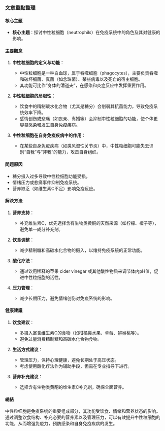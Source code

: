 ### 文章重點整理

#### 核心主題
- **核心主題**：探讨中性粒细胞（neutrophils）在免疫系统中的角色及其对健康的影响。

#### 主要觀念
1. **中性粒细胞的定义与功能**：
   - 中性粒细胞是一种白血球，属于吞噬细胞（phagocytes），主要负责吞噬和破坏细菌、真菌（如念珠菌）、某些病毒以及死亡的宿主细胞。
   - 其功能可比作“身体的清道夫”，在感染和炎症反应中发挥重要作用。

2. **中性粒细胞的局限性**：
   - 饮食中的精制碳水化合物（尤其是糖分）会削弱其抗菌能力，导致免疫系统效率下降。
   - 感情创伤或悲痛（如丧亲、离婚等）会抑制中性粒细胞的功能，使个体更容易感染和发生自身免疫疾病。

3. **中性粒细胞在自身免疫疾病中的作用**：
   - 在某些自身免疫疾病（如类风湿性关节炎）中，中性粒细胞可能失去识别“自我”与“非我”的能力，攻击自身组织。

#### 問題原因
- 糖分摄入过多导致中性粒细胞功能受损。
- 情绪压力或悲痛事件抑制免疫系统。
- 营养缺乏（如维生素C不足）影响免疫反应。

#### 解決方法
1. **营养支持**：
   - 补充维生素C，优先选择含有生物类黄酮的天然来源（如柠檬、橙子等），避免单一成分补充剂。
   
2. **饮食调整**：
   - 减少精制糖和高碳水化合物的摄入，以维持免疫系统的正常功能。

3. **酸化疗法**：
   - 通过饮用稀释的苹果 cider vinegar 或其他酸性物质来调节体内pH值，促进中性粒细胞的活性。
   
4. **压力管理**：
   - 减少长期压力，避免情绪创伤对免疫系统的影响。

#### 健康建議
1. **饮食建议**：
   - 多摄入富含维生素C的食物（如柑橘类水果、草莓、猕猴桃等）。
   - 避免过量消费精制糖和高碳水化合物食物。

2. **生活方式建议**：
   - 管理压力，保持心理健康，避免长期处于高压状态。
   - 考虑使用酸化疗法作为辅助手段，但需在专业指导下进行。

3. **营养补充建议**：
   - 选择含有生物类黄酮的维生素C补充剂，确保全面营养。

#### 總結
中性粒细胞是免疫系统的重要组成部分，其功能受饮食、情绪和营养状态的影响。通过调整饮食结构、补充必要的营养素以及管理压力，可以有效提升中性粒细胞的功能，从而增强免疫力，预防感染和自身免疫疾病的发生。